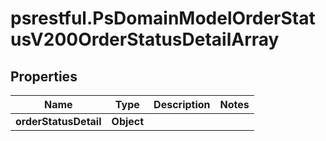 # psrestful.PsDomainModelOrderStatusV200OrderStatusDetailArray

## Properties
Name | Type | Description | Notes
------------ | ------------- | ------------- | -------------
**orderStatusDetail** | **Object** |  | 
